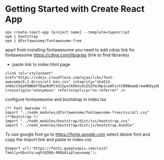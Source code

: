 # Getting Started with Create React App

```script
npx create-react-app [project name] --template=typescript
npm i bootstrap 
npm i @fortawesome/fontawesome-free
```
apart from installing fontawesome you need to add cdnjs link for fontawesome
https://cdnjs.com/libraries (link to find libraries)

- paste link to index.html page 
```script
<link rel="stylesheet" href="https://cdnjs.cloudflare.com/ajax/libs/font-awesome/6.2.0/css/all.min.css" integrity="sha512-xh6O/CkQoPOWDdYTDqeRdPCVd1SpvCA9XXcUnZS2FmJNp1coAFzvtCN9BmamE+4aHK8yyUHUSCcJHgXloTyT2A==" crossorigin="anonymous" referrerpolicy="no-referrer" />
```
configure fontawesome and bootstrap in index.tsx
```script
/** Font Awesome */
import "../node_modules/@fortawesome/fontawesome-free/css/all.css"
/**Bootstrap */
import "../node_modules/bootstrap/dist/css/bootstrap.css"
import "../node_modules/bootstrap/dist/js/bootstrap.bundle"
```

To use google font go to https://fonts.google.com
select desire font and copy the import link and paste to index.css
```script
@import url('https://fonts.googleapis.com/css2?family=Ubuntu:wght@300;400&display=swap');
```